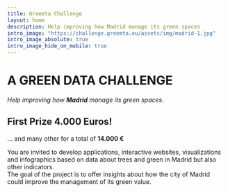 ```yaml
---
title: Greemta Challenge
layout: home
description: Help improving how Madrid manage its green spaces
intro_image: "https://challenge.greemta.eu/assets/img/madrid-1.jpg"
intro_image_absolute: true
intro_image_hide_on_mobile: true
---
```


# A GREEN DATA CHALLENGE
*Help improving how **Madrid** manage its green spaces.*

## First Prize 4.000 Euros!
... and many other for a total of **14.000 &euro;**

You are invited to develop applications, interactive websites, visualizations and infographics based on data about trees and green in Madrid but also other indicators.<br/>The goal of the project is to offer insights about how the city of Madrid could improve the management of its green value.
